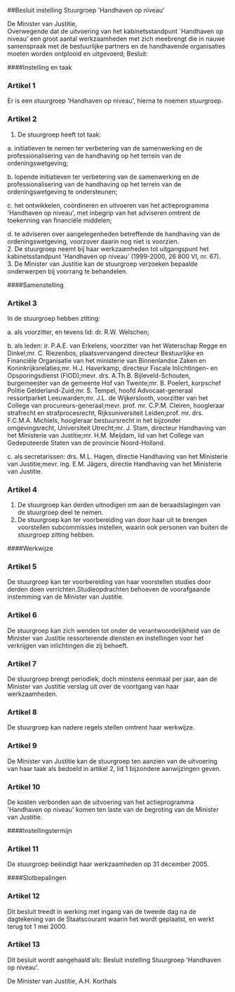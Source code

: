 <meta http-equiv='Content-Type' content='text/html; charset=utf-8' />

##Besluit instelling Stuurgroep 'Handhaven op niveau'

De Minister van Justitie,  
Overwegende dat de uitvoering van het kabinetsstandpunt `Handhaven op niveau' een groot aantal werkzaamheden met zich meebrengt die in nauwe samenspraak met de bestuurlijke partners en de handhavende organisaties moeten worden ontplooid en uitgevoerd;
Besluit:      

####Instelling en taak

### Artikel  1  

Er is een stuurgroep 'Handhaven op niveau', hierna te noemen stuurgroep.  

### Artikel  2  

1.  De stuurgroep heeft tot taak: 

a.  initiatieven te nemen ter verbetering van de samenwerking en de professionalisering van de handhaving op het terrein van de ordeningswetgeving; 

b.  lopende initiatieven ter verbetering van de samenwerking en de professionalisering van de handhaving op het terrein van de ordeningswetgeving te ondersteunen; 

c.  het ontwikkelen, coördineren en uitvoeren van het actieprogramma 'Handhaven op niveau', met inbegrip van het adviseren omtrent de toekenning van financiële middelen; 

d.  te adviseren over aangelegenheden betreffende de handhaving van de ordeningswetgeving, voorzover daarin nog niet is voorzien.    
2.  De stuurgroep neemt bij haar werkzaamheden tot uitgangspunt het kabinetsstandpunt 'Handhaven op niveau' (1999-2000, 26 800 VI, nr. 67).   
3.  De Minister van Justitie kan de stuurgroep verzoeken bepaalde onderwerpen bij voorrang te behandelen.   

####Samenstelling

### Artikel  3  

In de stuurgroep hebben zitting:

a. als voorzitter, en tevens lid: dr. R.W. Welschen; 

b. als leden: ir. P.A.E. van Erkelens, voorzitter van het Waterschap Regge en Dinkel;mr. C. Riezenbos, plaatsvervangend directeur Bestuurlijke en Financiële Organisatie van het ministerie van Binnenlandse Zaken en Koninkrijksrelaties;mr. H.J. Haverkamp, directeur Fiscale Inlichtingen- en Opsporingsdienst (FIOD);mevr. drs. A.Th.B. Bijleveld-Schouten, burgemeester van de gemeente Hof van Twente;mr. B. Poelert, korpschef Politie Gelderland-Zuid;mr. S. Tempel, hoofd Advocaat-generaal ressortparket Leeuwarden;mr. J.L. de Wijkerslooth, voorzitter van het College van procureurs-generaal;mevr. prof. mr. C.P.M. Cleiren, hoogleraar strafrecht en strafprocesrecht, Rijksuniversiteit Leiden;prof. mr. drs. F.C.M.A. Michiels, hoogleraar bestuursrecht in het bijzonder omgevingsrecht, Universiteit Utrecht;mr. J. Stam, directeur Handhaving van het Ministerie van Justitie;mr. H.M. Meijdam, lid van het College van Gedeputeerde Staten van de provincie Noord-Holland. 

c. als secretarissen: drs. M.L. Hagen, directie Handhaving van het Ministerie van Justitie;mevr. ing. E.M. Jägers, directie Handhaving van het Ministerie van Justitie.  

### Artikel  4  

1.  De stuurgroep kan derden uitnodigen om aan de beraadslagingen van de stuurgroep deel te nemen.   
2.  De stuurgroep kan ter voorbereiding van door haar uit te brengen voorstellen subcommissies instellen, waarin ook personen van buiten de stuurgroep zitting hebben.   

####Werkwijze

### Artikel  5  

De stuurgroep kan ter voorbereiding van haar voorstellen studies door derden doen verrichten.Studieopdrachten behoeven de voorafgaande instemming van de Minister van Justitie.  

### Artikel  6  

De stuurgroep kan zich wenden tot onder de verantwoordelijkheid van de Minister van Justitie ressorterende diensten en instellingen voor het verkrijgen van inlichtingen die zij behoeft.  

### Artikel  7  

De stuurgroep brengt periodiek, doch minstens eenmaal per jaar, aan de Minister van Justitie verslag uit over de voortgang van haar werkzaamheden.  

### Artikel  8  

De stuurgroep kan nadere regels stellen omtrent haar werkwijze.  

### Artikel  9  

De Minister van Justitie kan de stuurgroep ten aanzien van de uitvoering van haar taak als bedoeld in artikel 2, lid 1 bijzondere aanwijzingen geven.  

### Artikel  10  

De kosten verbonden aan de uitvoering van het actieprogramma 'Handhaven op niveau' komen ten laste van de begroting van de Minister van Justitie.  

####Instellingstermijn

### Artikel  11  

De stuurgroep beëindigt haar werkzaamheden op 31 december 2005.  

####Slotbepalingen

### Artikel  12  

Dit besluit treedt in werking met ingang van de tweede dag na de dagtekening van de Staatscourant waarin het wordt geplaatst, en werkt terug tot 1 mei 2000.  

### Artikel  13  

Dit besluit wordt aangehaald als: Besluit instelling Stuurgroep 'Handhaven op niveau'. 

De 
Minister van Justitie, 
A.H. Korthals      
